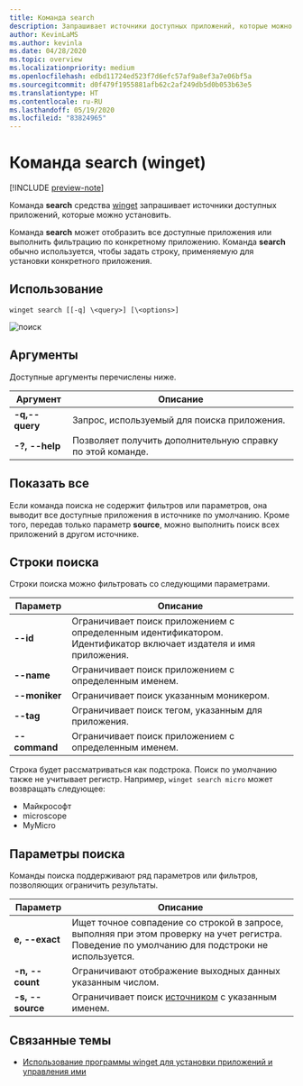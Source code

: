 ```yaml
---
title: Команда search
description: Запрашивает источники доступных приложений, которые можно установить
author: KevinLaMS
ms.author: kevinla
ms.date: 04/28/2020
ms.topic: overview
ms.localizationpriority: medium
ms.openlocfilehash: edbd11724ed523f7d6efc57af9a8ef3a7e06bf5a
ms.sourcegitcommit: d0f479f1955881afb62c2af249db5d0b053b63e5
ms.translationtype: HT
ms.contentlocale: ru-RU
ms.lasthandoff: 05/19/2020
ms.locfileid: "83824965"
---
```

# <a name="search-command-winget"></a>Команда search (winget)

[!INCLUDE [preview-note](../../includes/package-manager-preview.md)]

Команда **search** средства [winget](index.md) запрашивает источники доступных приложений, которые можно установить.  

Команда **search** может отобразить все доступные приложения или выполнить фильтрацию по конкретному приложению. Команда **search** обычно используется, чтобы задать строку, применяемую для установки конкретного приложения.

## <a name="usage"></a>Использование

`winget search [[-q] \<query>] [\<options>]`

![поиск](images\search.png)

## <a name="arguments"></a>Аргументы

Доступные аргументы перечислены ниже.

| Аргумент  | Описание |
 --------------|-------------|
| **-q,--query** |  Запрос, используемый для поиска приложения. |
| **-?, --help** |  Позволяет получить дополнительную справку по этой команде. |

## <a name="show-all"></a>Показать все

Если команда поиска не содержит фильтров или параметров, она выводит все доступные приложения в источнике по умолчанию. Кроме того, передав только параметр **source**, можно выполнить поиск всех приложений в другом источнике.

## <a name="search-strings"></a>Строки поиска

Строки поиска можно фильтровать со следующими параметрами.

| Параметр  | Описание |
 --------------|-------------|
| **--id**        |   Ограничивает поиск приложением с определенным идентификатором. Идентификатор включает издателя и имя приложения. |
| **--name**      |  Ограничивает поиск приложением с определенным именем. |
| **--moniker**  |    Ограничивает поиск указанным моникером. |
|  **--tag**    |  Ограничивает поиск тегом, указанным для приложения. |
| **--command**   |   Ограничивает поиск приложением с определенным именем. |

Строка будет рассматриваться как подстрока. Поиск по умолчанию также не учитывает регистр. Например, `winget search micro` может возвращать следующее:

* Майкрософт
* microscope
* MyMicro

## <a name="search-options"></a>Параметры поиска

Команды поиска поддерживают ряд параметров или фильтров, позволяющих ограничить результаты.

| Параметр  | Описание |
 --------------|-------------|
| **e, --exact**  |     Ищет точное совпадение со строкой в запросе, выполняя при этом проверку на учет регистра. Поведение по умолчанию для подстроки не используется.  |  
| **-n, --count**      |  Ограничивают отображение выходных данных указанным числом. |
| **-s, --source**     |  Ограничивает поиск [источником](source.md) с указанным именем.  |

## <a name="related-topics"></a>Связанные темы

* [Использование программы winget для установки приложений и управления ими](index.md)
